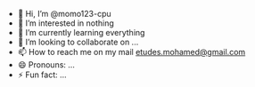 - 👋 Hi, I’m @momo123-cpu
- 👀 I’m interested in nothing
- 🌱 I’m currently learning everything 
- 💞️ I’m looking to collaborate on ...
- 📫 How to reach me on my mail etudes.mohamed@gmail.com
- 😄 Pronouns: ...
- ⚡ Fun fact: ...

<!---
momo123-cpu/momo123-cpu is a ✨ special ✨ repository because its `README.md` (this file) appears on your GitHub profile.
You can click the Preview link to take a look at your changes.
--->
